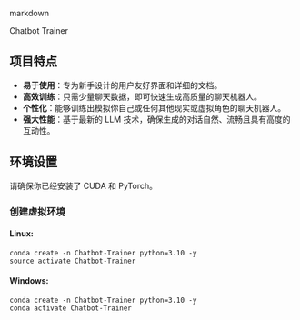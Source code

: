 markdown

Chatbot Trainer

## 项目特点

- **易于使用**：专为新手设计的用户友好界面和详细的文档。
- **高效训练**：只需少量聊天数据，即可快速生成高质量的聊天机器人。
- **个性化**：能够训练出模拟你自己或任何其他现实或虚拟角色的聊天机器人。
- **强大性能**：基于最新的 LLM 技术，确保生成的对话自然、流畅且具有高度的互动性。

## 环境设置

请确保你已经安装了 CUDA 和 PyTorch。

### 创建虚拟环境

#### Linux:
```
conda create -n Chatbot-Trainer python=3.10 -y
source activate Chatbot-Trainer
```
#### Windows:
```
conda create -n Chatbot-Trainer python=3.10 -y
conda activate Chatbot-Trainer
```

